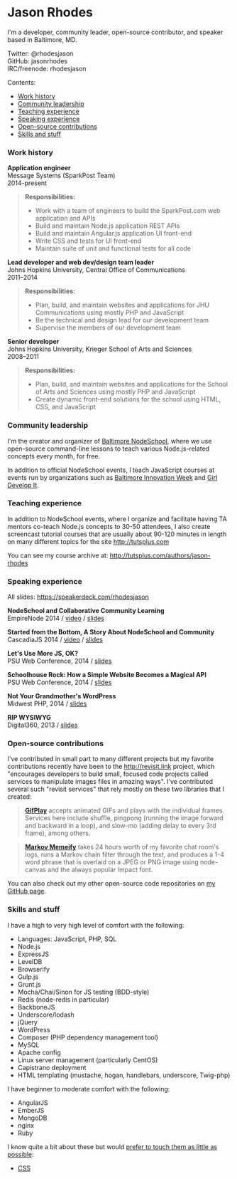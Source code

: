 # Jason Rhodes
I'm a developer, community leader, open-source contributor, and speaker based in Baltimore,&nbsp;MD. 

Twitter: @rhodesjason  
GitHub: jasonrhodes  
IRC/freenode: rhodesjason

Contents:
* [Work history](#work-history)
* [Community leadership](#community-leadership)
* [Teaching experience](#teaching-experience)
* [Speaking experience](#speaking-experience)
* [Open-source contributions](#open-source-contributions)
* [Skills and stuff](#skills-and-stuff)


### Work history

**Application engineer**  
Message Systems (SparkPost Team)  
2014-present

> **Responsibilities:**
>
> * Work with a team of engineers to build the SparkPost.com web application and APIs
> * Build and maintain Node.js application REST APIs
> * Build and maintain Angular.js application UI front-end
> * Write CSS and tests for UI front-end
> * Maintain suite of unit and functional tests for all code

**Lead developer and web dev/design team leader**   
Johns Hopkins University, Central Office of Communications  
2011–2014

> **Responsibilities:**
> 
> * Plan, build, and maintain websites and applications for JHU Communications using mostly PHP and JavaScript
> * Be the technical and design lead for our development team
> * Supervise the members of our development team

**Senior developer**  
Johns Hopkins University, Krieger School of Arts and Sciences  
2008–2011

> **Responsibilities:**
>
> * Plan, build, and maintain websites and applications for the School of Arts and Sciences using mostly PHP and JavaScript
> * Create dynamic front-end solutions for the school using HTML, CSS, and JavaScript

### Community leadership

I'm the creator and organizer of [Baltimore NodeSchool](http://nodeschool.io/baltimore), where we use open-source command-line lessons to teach various Node.js-related concepts every month, for free.

In addition to official NodeSchool events, I teach JavaScript courses at events run by organizations such as [Baltimore Innovation Week](http://2014.baltimoreinnovationweek.com/events/dev_day-2) and [Girl Develop It](http://www.girldevelopit.com/). 

### Teaching experience

In addition to NodeSchool events, where I organize and facilitate having TA mentors co-teach Node.js concepts to 30-50 attendees, I also create screencast tutorial courses that are usually about 90-120 minutes in length on many different topics for the site http://tutsplus.com

You can see my course archive at: http://tutsplus.com/authors/jason-rhodes

### Speaking experience

All slides: https://speakerdeck.com/rhodesjason

**NodeSchool and Collaborative Community Learning**  
EmpireNode 2014 / [video](https://www.youtube.com/watch?list=PL31ehRjJCA6Fh_l4jd-0neUKLUDwycZK8&v=mMbiHX2bmbA) / [slides](https://speakerdeck.com/rhodesjason/nodeschool-is-osccl)

**Started from the Bottom, A Story About NodeSchool and Community**  
CascadiaJS 2014 / [video](https://www.youtube.com/watch?v=XsmvTnOLwhk&list=UUIP244iNzbn4iEkDOgczvcQ) /  [slides](https://speakerdeck.com/jasonrhodes/started-from-the-bottom)

**Let's Use More JS, OK?**  
PSU Web Conference, 2014 / [slides](https://speakerdeck.com/jasonrhodes/lets-use-more-javascript-ok)

**Schoolhouse Rock: How a Simple Website Becomes a Magical API**   
PSU Web Conference, 2014 / [slides](https://speakerdeck.com/jasonrhodes/schoolhouse-rock-how-a-simple-website-becomes-a-magical-api)

**Not Your Grandmother's WordPress**  
Midwest PHP, 2014 / [slides](https://speakerdeck.com/jasonrhodes/not-your-grandmothers-wordpress-v2-midwestphp)

**RIP WYSIWYG**  
Digital360, 2013 / [slides](https://speakerdeck.com/jasonrhodes/rip-wysiwyg)

### Open-source contributions

I've contributed in small part to many different projects but my favorite contributions recently have been to the http://revisit.link project, which "encourages developers to build small, focused code projects called services to manipulate images files in amazing ways". I've contributed several such "revisit services" that rely mostly on these two libraries that I created:

> [**GifPlay**](https://github.com/jasonrhodes/revisit-gifplay) accepts animated GIFs and plays with the individual frames. Services here include shuffle, pingpong (running the image forward and backward in a loop), and slow-mo (adding delay to every 3rd frame), among others.

> [**Markov Memeify**](https://github.com/jasonrhodes/meatspace-markov-memeify) takes 24 hours worth of my favorite chat room's logs, runs a Markov chain filter through the text, and produces a 1-4 word phrase that is overlaid on a JPEG or PNG image using node-canvas and the always popular Impact font.

You can also check out my other open-source code repositories on [my GitHub page](http://github.com/jasonrhodes?tab=repositories).

### Skills and stuff

I have a high to very high level of comfort with the following:

* Languages: JavaScript, PHP, SQL
* Node.js
* ExpressJS
* LevelDB
* Browserify
* Gulp.js
* Grunt.js
* Mocha/Chai/Sinon for JS testing (BDD-style)
* Redis (node-redis in particular)
* BackboneJS
* Underscore/lodash
* jQuery
* WordPress
* Composer (PHP dependency management tool)
* MySQL
* Apache config
* Linux server management (particularly CentOS)
* Capistrano deployment
* HTML templating (mustache, hogan, handlebars, underscore, Twig-php)

I have beginner to moderate comfort with the following:

* AngularJS
* EmberJS
* MongoDB
* nginx
* Ruby

I know quite a bit about these but would [prefer to touch them as little as possible](http://rhodesjason.com/blog/004_canteven-style-sheets.html):

* [CSS](https://medium.com/cool-code-pal/a-call-for-web-developers-to-deprecate-their-css-1f6430781393)
